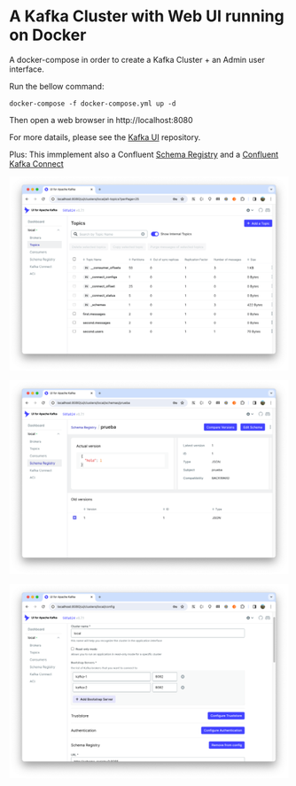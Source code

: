 # A Kafka Cluster with Web UI running on Docker

A docker-compose in order to create a Kafka Cluster + an Admin user interface.

Run the bellow command:
```
docker-compose -f docker-compose.yml up -d
```

Then open a web browser in http://localhost:8080

For more datails, please see the [Kafka UI](https://github.com/provectus/kafka-ui) repository.

Plus: This immplement also a Confluent [Schema Registry](https://docs.confluent.io/platform/current/schema-registry/index.html) and a [Confluent Kafka Connect](https://docs.confluent.io/platform/current/connect/index.html)

![](/resources/ss1.png)

![](/resources/ss2.png)

![](/resources/ss3.png)
